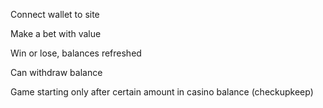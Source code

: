 Connect wallet to site

Make a bet with value

Win or lose, balances refreshed

Can withdraw balance

Game starting only after certain amount in casino balance (checkupkeep)

